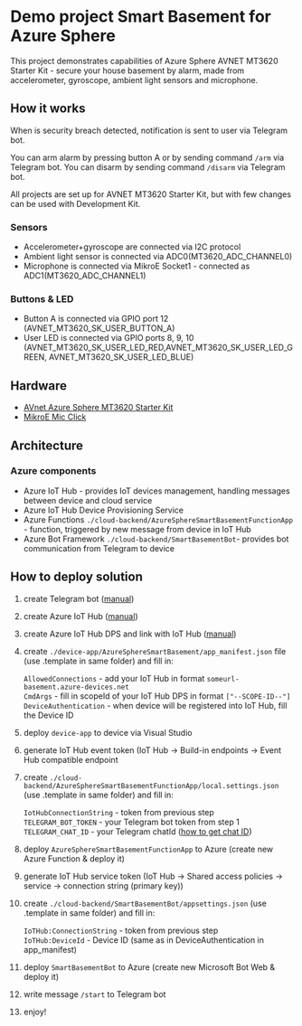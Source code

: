 ﻿# Demo project Smart Basement for Azure Sphere

This project demonstrates capabilities of Azure Sphere AVNET MT3620 Starter Kit - secure your house basement by alarm, made from accelerometer, gyroscope, ambient light sensors and microphone.

## How it works
When is security breach detected, notification is sent to user via Telegram bot.

You can arm alarm by pressing button A or by sending command `/arm` via Telegram bot.
You can disarm by sending command `/disarm` via Telegram bot.

All projects are set up for AVNET MT3620 Starter Kit, but with few changes can be used with Development Kit.

### Sensors
- Accelerometer+gyroscope are connected via I2C protocol
- Ambient light sensor is connected via ADC0(MT3620_ADC_CHANNEL0)
- Microphone is connected via MikroE Socket1 - connected as ADC1(MT3620_ADC_CHANNEL1)

### Buttons & LED
- Button A is connected via GPIO port 12 (AVNET_MT3620_SK_USER_BUTTON_A)
- User LED is connected via GPIO ports 8, 9, 10 (AVNET_MT3620_SK_USER_LED_RED,AVNET_MT3620_SK_USER_LED_GREEN,  AVNET_MT3620_SK_USER_LED_BLUE)

## Hardware

- [AVnet Azure Sphere MT3620 Starter Kit](https://www.avnet.com/shop/us/products/avid-technologies/aes-ms-mt3620-sk-g-3074457345636825680/)
- [MikroE Mic Click](https://mikroe.com/mic-click)

## Architecture

### Azure components
- Azure IoT Hub - provides IoT devices management, handling messages between device and cloud service
- Azure IoT Hub Device Provisioning Service
- Azure Functions `./cloud-backend/AzureSphereSmartBasementFunctionApp` - function, triggered by new message from device in IoT Hub
- Azure Bot Framework `./cloud-backend/SmartBasementBot`- provides bot communication from Telegram to device

## How to deploy solution

1. create Telegram bot ([manual](https://docs.microsoft.com/en-us/azure/bot-service/bot-service-channel-connect-telegram?view=azure-bot-service-4.0))
1. create Azure IoT Hub ([manual](https://docs.microsoft.com/cs-cz/azure/iot-dps/quick-setup-auto-provision))
1. create Azure IoT Hub DPS and link with IoT Hub ([manual](https://docs.microsoft.com/cs-cz/azure-sphere/app-development/setup-iot-hub))
1. create `./device-app/AzureSphereSmartBasement/app_manifest.json` file (use .template in same folder) and fill in:

    `AllowedConnections` - add your IoT Hub in format `someurl-basement.azure-devices.net`<br>
    `CmdArgs` - fill in scopeId of your IoT Hub DPS in format `["--SCOPE-ID--"]`<br>
    `DeviceAuthentication` - when device will be registered into IoT Hub, fill the Device ID
1. deploy `device-app` to device via Visual Studio
1. generate IoT Hub event token (IoT Hub -> Build-in endpoints -> Event Hub compatible endpoint
1. create `./cloud-backend/AzureSphereSmartBasementFunctionApp/local.settings.json` (use .template in same folder) and fill in:

    `IotHubConnectionString` - token from previous step<br>
    `TELEGRAM_BOT_TOKEN` - your Telegram bot token from step 1<br>
    `TELEGRAM_CHAT_ID` - your Telegram chatId ([how to get chat ID](https://answers.splunk.com/answers/590658/telegram-alert-action-where-do-you-get-a-chat-id.html))
1. deploy `AzureSphereSmartBasementFunctionApp` to Azure (create new Azure Function & deploy it)

1. generate IoT Hub service token (IoT Hub -> Shared access policies -> service -> connection string (primary key))
1. create `./cloud-backend/SmartBasementBot/appsettings.json` (use .template in same folder) and fill in:

    `IoTHub:ConnectionString` - token from previous step<br>
    `IoTHub:DeviceId` - Device ID (same as in DeviceAuthentication in app_manifest)<br>
1. deploy `SmartBasementBot` to Azure (create new Microsoft Bot Web & deploy it)
1. write message `/start` to Telegram bot
1. enjoy!
